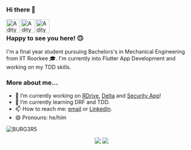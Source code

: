 ### Hi there 👋

<a href="https://github.com/BURG3R5">
  <img align="left" alt="Aditya's GitHub" width="36px" src="https://img.icons8.com/material/50/6a9fb5/source-code.png" />
</a>
<a href="https://www.linkedin.com/in/aditya-rajput-2072/">
  <img align="left" alt="Aditya's Linkedin" width="36px" src="https://img.icons8.com/material/50/6a9fb5/linkedin.png" />
</a>
<a href="mailto:adiraj20072002@gmail.com">
  <img align="left" alt="Aditya's email" width="36px" src="https://img.icons8.com/material/50/6a9fb5/gmail.png" />
</a>

<br />

### Happy to see you here! 🙃

I'm a final year student pursuing Bachelors's in Mechanical Engineering from IIT Roorkee 🎓. I'm currently into Flutter App Development and working on my TDD skills.

### More about me...

- 🔭 I’m currently working on [RDrive](https://github.com/mdg-iitr/rdrive-flutter), [Delta](https://github.com/mdg-iitr/delta-flutter) and [Security App](https://github.com/mdg-iitr/security-app-flutter)!
- 🌱 I’m currently learning DRF and TDD.
- 📫 How to reach me: [email](mailto:adiraj20072002@gmail.com) or [LinkedIn](https://www.linkedin.com/in/aditya-rajput-2072/).
- 😄 Pronouns: he/him

<p align="left"> <img src="https://komarev.com/ghpvc/?username=BURG3R5" alt="BURG3R5" /> </p>
<p align = "center">
  <img src = "https://github-readme-stats.vercel.app/api?username=BURG3R5&show_icons=true&theme=tokyonight&line_height=27">
  <img src = "https://github-readme-stats.vercel.app/api/top-langs/?username=BURG3R5&hide=css,html&theme=tokyonight&line_height=27">
</p>
  
